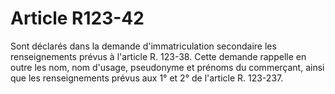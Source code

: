 # Article R123-42

Sont déclarés dans la demande d'immatriculation secondaire les renseignements prévus à l'article R. 123-38.   Cette demande rappelle en outre les nom, nom d'usage, pseudonyme et prénoms du commerçant, ainsi que les renseignements prévus aux 1° et 2° de l'article R. 123-237.